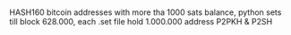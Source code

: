 #

HASH160 bitcoin addresses with more tha 1000 sats balance, python sets till block 628.000, each .set file hold 1.000.000 address P2PKH & P2SH  
